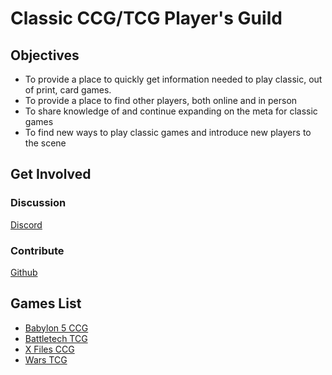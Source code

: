 # Classic CCG/TCG Player's Guild

## Objectives

* To provide a place to quickly get information needed to play classic, out of print, card games.
* To provide a place to find other players, both online and in person
* To share knowledge of and continue expanding on the meta for classic games
* To find new ways to play classic games and introduce new players to the scene

## Get Involved

### Discussion

[Discord](discord)

### Contribute

[Github](github)

## Games List

* [Babylon 5 CCG](./babylon5.md)
* [Battletech TCG](./battletech.md)
* [X Files CCG](./xfiles.md)
* [Wars TCG](./wars.md)

